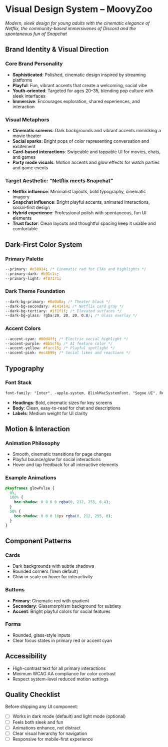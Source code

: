 # Visual Design System – MoovyZoo

_Modern, sleek design for young adults with the cinematic elegance of Netflix, the community-based immersivenes of Discord and the spontaneous fun of Snapchat_

## Brand Identity & Visual Direction

### Core Brand Personality

- **Sophisticated**: Polished, cinematic design inspired by streaming platforms
- **Playful**: Fun, vibrant accents that create a welcoming, social vibe
- **Youth-oriented**: Targeted for ages 20–35, blending pop culture with sleek interfaces
- **Immersive**: Encourages exploration, shared experiences, and interaction

### Visual Metaphors

- **Cinematic screens**: Dark backgrounds and vibrant accents mimicking a movie theater
- **Social sparks**: Bright pops of color representing conversation and excitement
- **Card-based interactions**: Swipeable and tappable UI for movies, chats, and games
- **Party mode visuals**: Motion accents and glow effects for watch parties and game events

### Target Aesthetic: "Netflix meets Snapchat"

- **Netflix influence**: Minimalist layouts, bold typography, cinematic imagery
- **Snapchat influence**: Bright playful accents, animated interactions, social-first design
- **Hybrid experience**: Professional polish with spontaneous, fun UI elements
- **Trust factor**: Clean layouts and thoughtful spacing keep it usable and comfortable

## Dark-First Color System

### Primary Palette

```css
--primary: #e50914; /* Cinematic red for CTAs and highlights */
--primary-dark: #b91c1c;
--primary-light: #f87171;
```

### Dark Theme Foundation

```css
--dark-bg-primary: #0a0a0a; /* Theater black */
--dark-bg-secondary: #141414; /* Netflix card gray */
--dark-bg-tertiary: #1f1f1f; /* Elevated surfaces */
--dark-bg-glass: rgba(20, 20, 20, 0.8); /* Glass overlay */
```

### Accent Colors

```css
--accent-cyan: #00d4ff; /* Electric social highlight */
--accent-purple: #8b5cf6; /* AI feature color */
--accent-yellow: #facc15; /* Playful spotlight */
--accent-pink: #ec4899; /* Social likes and reactions */
```

## Typography

### Font Stack

```css
font-family: "Inter", -apple-system, BlinkMacSystemFont, "Segoe UI", Roboto, sans-serif;
```

- **Headings**: Bold, cinematic sizes for key screens
- **Body**: Clean, easy-to-read for chat and descriptions
- **Labels**: Medium weight for UI clarity

## Motion & Interaction

### Animation Philosophy

- Smooth, cinematic transitions for page changes
- Playful bounce/glow for social interactions
- Hover and tap feedback for all interactive elements

### Example Animations

```css
@keyframes glowPulse {
  0%,
  100% {
    box-shadow: 0 0 0 0 rgba(0, 212, 255, 0.4);
  }
  50% {
    box-shadow: 0 0 0 10px rgba(0, 212, 255, 0);
  }
}
```

## Component Patterns

### Cards

- Dark backgrounds with subtle shadows
- Rounded corners (1rem default)
- Glow or scale on hover for interactivity

### Buttons

- **Primary**: Cinematic red with gradient
- **Secondary**: Glassmorphism background for subtlety
- **Accent**: Bright playful colors for social features

### Forms

- Rounded, glass-style inputs
- Clear focus states in primary red or accent cyan

## Accessibility

- High-contrast text for all primary interactions
- Minimum WCAG AA compliance for color contrast
- Respect system-level reduced motion settings

## Quality Checklist

Before shipping any UI component:

- [ ] Works in dark mode (default) and light mode (optional)
- [ ] Feels both sleek and fun
- [ ] Animations enhance, not distract
- [ ] Clear visual hierarchy for navigation
- [ ] Responsive for mobile-first experience
